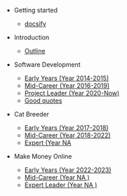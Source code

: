 - Getting started

  - [docsify](docsify.md)


- Introduction

  - [Outline](intro.md)

- Software Development

  - [Early Years (Year 2014-2015)](software-dev/begin.md)
  - [Mid-Career (Year 2016-2019)](software-dev/middle.md)
  - [Project Leader (Year 2020-Now)](software-dev/advance.md)
  - [Good quotes](software-dev/quotes.md)

- Cat Breeder

  - [Early Years (Year 2017-2018)](cat-breeder/begin.md)
  - [Mid-Career (Year 2018-2022)](cat-breeder/middle.md)
  - [Expert (Year NA](cat-breeder/advance.md)

- Make Money Online

  - [Early Years (Year 2022-2023)](mmo/begin.md)
  - [Mid-Career (Year NA )](mmo/middle.md)
  - [Expert Leader (Year NA )](mmo/advance.md)
